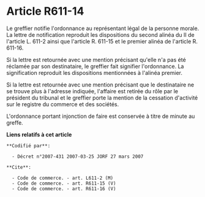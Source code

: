 # Article R611-14

Le greffier notifie l'ordonnance au représentant légal de la personne morale. La lettre de notification reproduit les
dispositions du second alinéa du II de l'article L. 611-2 ainsi que l'article R. 611-15 et le premier alinéa de l'article R.
611-16.

Si la lettre est retournée avec une mention précisant qu'elle n'a pas été réclamée par son destinataire, le greffier fait
signifier l'ordonnance. La signification reproduit les dispositions mentionnées à l'alinéa premier.

Si la lettre est retournée avec une mention précisant que le destinataire ne se trouve plus à l'adresse indiquée, l'affaire
est retirée du rôle par le président du tribunal et le greffier porte la mention de la cessation d'activité sur le registre
du commerce et des sociétés.

L'ordonnance portant injonction de faire est conservée à titre de minute au greffe.

**Liens relatifs à cet article**

	**Codifié par**:

	  - Décret n°2007-431 2007-03-25 JORF 27 mars 2007

	**Cite**:

	  - Code de commerce. - art. L611-2 (M)
	  - Code de commerce. - art. R611-15 (V)
	  - Code de commerce. - art. R611-16 (V)
